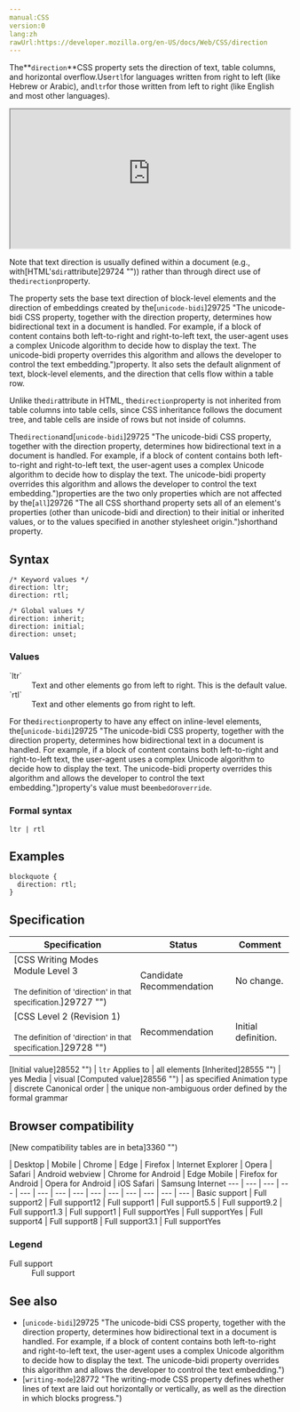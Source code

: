 ```yaml
---
manual:CSS
version:0
lang:zh
rawUrl:https://developer.mozilla.org/en-US/docs/Web/CSS/direction
---
```






The**`direction`**CSS property sets the direction of text, table columns, and horizontal overflow.Use`rtl`for languages written from right to left (like Hebrew or Arabic), and`ltr`for those written from left to right (like English and most other languages).

<iframe src='https://interactive-examples.mdn.mozilla.net/pages/css/direction.html' width='100%' height='250'></iframe>


Note that text direction is usually defined within a document (e.g., with[HTML&#39;s`dir`attribute]29724 "")) rather than through direct use of the`direction`property.



The property sets the base text direction of block-level elements and the direction of embeddings created by the[`unicode-bidi`]29725 "The unicode-bidi CSS property, together with the direction property, determines how bidirectional text in a document is handled. For example, if a block of content contains both left-to-right and right-to-left text, the user-agent uses a complex Unicode algorithm to decide how to display the text. The unicode-bidi property overrides this algorithm and allows the developer to control the text embedding.")property. It also sets the default alignment of text, block-level elements, and the direction that cells flow within a table row.



Unlike the`dir`attribute in HTML, the`direction`property is not inherited from table columns into table cells, since CSS inheritance follows the document tree, and table cells are inside of rows but not inside of columns.



The`direction`and[`unicode-bidi`]29725 "The unicode-bidi CSS property, together with the direction property, determines how bidirectional text in a document is handled. For example, if a block of content contains both left-to-right and right-to-left text, the user-agent uses a complex Unicode algorithm to decide how to display the text. The unicode-bidi property overrides this algorithm and allows the developer to control the text embedding.")properties are the two only properties which are not affected by the[`all`]29726 "The all CSS shorthand property sets all of an element's properties (other than unicode-bidi and direction) to their initial or inherited values, or to the values specified in another stylesheet origin.")shorthand property.


## Syntax<a name="Syntax"></a>

```
/* Keyword values */
direction: ltr;
direction: rtl;

/* Global values */
direction: inherit;
direction: initial;
direction: unset;
```

### Values<a name="Values"></a>
<dl><dt id=''>`ltr`</dt><dd>Text and other elements go from left to right. This is the default value.</dd><dt id=''>`rtl`</dt><dd>Text and other elements go from right to left.</dd></dl>

For the`direction`property to have any effect on inline-level elements, the[`unicode-bidi`]29725 "The unicode-bidi CSS property, together with the direction property, determines how bidirectional text in a document is handled. For example, if a block of content contains both left-to-right and right-to-left text, the user-agent uses a complex Unicode algorithm to decide how to display the text. The unicode-bidi property overrides this algorithm and allows the developer to control the text embedding.")property&#39;s value must be`embed`or`override`.


### Formal syntax<a name="Formal_syntax"></a>

```
ltr | rtl
```

## Examples<a name="Examples"></a>

```
blockquote {
  direction: rtl;
}
```

## Specification<a name="Specification"></a>

Specification | Status | Comment 
 ---  |  ---  |  ---  | 
[CSS Writing Modes Module Level 3<br></br><small>The definition of &#39;direction&#39; in that specification.</small>]29727 "") | Candidate Recommendation | No change. 
[CSS Level 2 (Revision 1)<br></br><small>The definition of &#39;direction&#39; in that specification.</small>]29728 "") | Recommendation | Initial definition. 


[Initial value]28552 "") | `ltr` 
Applies to | all elements 
[Inherited]28555 "") | yes 
Media | visual 
[Computed value]28556 "") | as specified 
Animation type | discrete 
Canonical order | the unique non-ambiguous order defined by the formal grammar 


## Browser compatibility<a name="Browser_compatibility"></a>
[New compatibility tables are in beta<i></i>]3360 "")

 | <abbr>Desktop<i></i></abbr> | <abbr>Mobile<i></i></abbr> 
 | <abbr>Chrome<i></i></abbr> | <abbr>Edge<i></i></abbr> | <abbr>Firefox<i></i></abbr> | <abbr>Internet Explorer<i></i></abbr> | <abbr>Opera<i></i></abbr> | <abbr>Safari<i></i></abbr> | <abbr>Android webview<i></i></abbr> | <abbr>Chrome for Android<i></i></abbr> | <abbr>Edge Mobile<i></i></abbr> | <abbr>Firefox for Android<i></i></abbr> | <abbr>Opera for Android<i></i></abbr> | <abbr>iOS Safari<i></i></abbr> | <abbr>Samsung Internet<i></i></abbr> 
 ---  |  ---  |  ---  |  ---  |  ---  |  ---  |  ---  |  ---  |  ---  |  ---  |  ---  |  ---  |  ---  |  ---  | 
Basic support | <abbr>Full support</abbr>2 | <abbr>Full support</abbr>12 | <abbr>Full support</abbr>1 | <abbr>Full support</abbr>5.5 | <abbr>Full support</abbr>9.2 | <abbr>Full support</abbr>1.3 | <abbr>Full support</abbr>1 | <abbr>Full support</abbr>Yes | <abbr>Full support</abbr>Yes | <abbr>Full support</abbr>4 | <abbr>Full support</abbr>8 | <abbr>Full support</abbr>3.1 | <abbr>Full support</abbr>Yes 


### Legend<a name="Legend"></a>
<dl><dt id=''><abbr>Full support</abbr></dt><dd>Full support</dd></dl>


## See also<a name="See_also"></a>

* [`unicode-bidi`]29725 "The unicode-bidi CSS property, together with the direction property, determines how bidirectional text in a document is handled. For example, if a block of content contains both left-to-right and right-to-left text, the user-agent uses a complex Unicode algorithm to decide how to display the text. The unicode-bidi property overrides this algorithm and allows the developer to control the text embedding.")
* [`writing-mode`]28772 "The writing-mode CSS property defines whether lines of text are laid out horizontally or vertically, as well as the direction in which blocks progress.")



